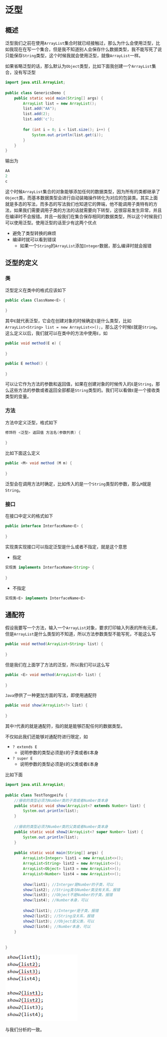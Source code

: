 # 泛型

## 概述

泛型我们之前在使用`ArrayList`集合时就已经接触过，那么为什么会使用泛型，比如我现在在写一个集合，但是我不知道别人会保存什么数据类型，我不能写死了说只能保存`String`类型，这个时候我就会使用泛型，就像`ArrayList`一样。

如果省略泛型的话，那么默认为`Object`类型，比如下面我创建一个`ArrayList`集合，没有写泛型

```java
import java.util.ArrayList;

public class GenericsDemo {
    public static void main(String[] args) {
        ArrayList list = new ArrayList();
        list.add("AA");
        list.add(2);
        list.add('c');

        for (int i = 0; i < list.size(); i++) {
            System.out.println(list.get(i));
        }
    }
}
```

输出为

```java
AA
2
c
```

这个时候`ArrayList`集合的对象能够添加任何的数据类型，因为所有的类都继承了`Object`类，而基本数据类型会进行自动装箱操作转化为对应的包装类。其实上面就是多态的写法，而多态的写法我们也知道它的弊端，他不能调用子类特有的方法，如果我们需要调用子类的方法的话就需要向下转型，这很容易发生异常，并且在编译时不会报错。并且一般我们在集合保存相同的数据类型，所以这个时候我们可以使用泛型。使用泛型的话至少有这两个优点

- 避免了类型转换的麻烦
- 编译时就可以看到错误
  - 如果一个`String`的`ArrayList`添加`Integer`数据，那么编译时就会报错

## 泛型的定义

### 类

泛型定义在类中的格式应该如下

```java
public class ClassName<E> {
    
}
```

其中`E`就代表泛型，它会在创建对象的时候确定`E`是什么类型，比如`ArrayList<String> list = new ArrayList<>();`，那么这个时候`E`就是`String`。这么定义以后，我们就可以在类中的方法中使用`E`，如

```java
public void method(E e) {
    
}
```

```java
public E method() {
    
}
```

可以让它作为方法的参数和返回值，如果在创建对象的时候传入的`E`是`String`，那么这些方法的参数或者返回全部都是`String`类型的。我们可以看做`E`是一个接收类类型的变量。

### 方法

方法中定义泛型，格式如下

```java
修饰符 <泛型> 返回值 方法名(参数列表) {
    
}
```

比如下面这么定义

```java
public <M> void method (M m) {
    
}
```

泛型会在调用方法时确定，比如传入的是一个`String`类型的参数，那么`M`就是`String`。

### 接口

在接口中定义的格式如下

```java
public interface InterfaceName<E> {
    
}
```

实现类实现接口可以指定泛型是什么或者不指定，就是这个意思

- 指定

```java
实现类 implements InterfaceName<String> {
    
}
```

- 不指定

```java
实现类<E> implements InterfaceName<E>
```

## 通配符

假设我要写一个方法，输入一个`ArrayList`对象，要求打印输入列表的所有元素，但是`ArrayList`是什么类型的不知道，所以方法参数类型不能写死，不能这么写

```java
public void method(ArrayList<String> list) {
    
}
```

但是我们在上面学了方法的泛型，所以我们可以这么写

```java
public <E> void method(ArrayList<E> list) {
    
}
```

`Java`停供了一种更加方面的写法，即使用通配符

```java
public void show(ArrayList<?> list) {
    
}
```

其中`?`代表的就是通配符，指的就是能够匹配任何的数据类型。



不仅如此我们还能够对通配符进行限定，如

- `? extends E`
  - 说明参数的类型必须是`E`的子类或者`E`本身
- `? super E`
  - 说明参数的类型必须是`E`的父类或者`E`本身

比如下面

```java
import java.util.ArrayList;

public class TestTongpeifu {
    //接收的类型必须为Number类的子类或者Number类本身
    public static void show(ArrayList<? extends Number> list) { 
        System.out.println(list);
    }
	
    //接收的类型必须为Number类的父类或者Number类本身
    public static void show2(ArrayList<? super Number> list) {
        System.out.println(list);
    }
    
    public static void main(String[] args) {
        ArrayList<Integer> list1 = new ArrayList<>();
        ArrayList<String> list2 = new ArrayList<>();
        ArrayList<Object> list3 = new ArrayList<>();
        ArrayList<Number> list4 = new ArrayList<>();
        
        show(list1); //Interger是Number的子类，可以
        show(list2); //String类与Number类没有关系，报错
        show(list3); //Object不是Number的子类，报错
        show(list4); //Number本身，可以

        show2(list1); //Interger是子类，报错 
        show2(list2); //String没关系，报错
        show2(list3); //Object是父类，可以
        show2(list4); //Number本身，可以
    }


}
```

<img src="images/泛型.png">

与我们分析的一致。